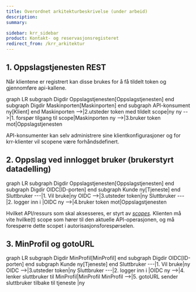 ```yaml
---
title: Overordnet arkitekturbeskrivelse (under arbeid)
description:
summary:

sidebar: krr_sidebar
product: Kontakt- og reservasjonsregisteret
redirect_from: /krr_arkitektur
---
```


## 1. Oppslagstjenesten REST

Når klientene er registrert kan disse brukes for å få tildelt token og gjennomføre api-kallene.

<div class="mermaid">
graph LR
  subgraph Digdir
    Oppslagstjenesten[Oppslagstjenesten]
  end
  subgraph Digdir
    Maskinporten[Maskinporten]
  end
  subgraph API-konsument
     ny[Klient]
  end
  Maskinporten -->|2.utsteder token med tildelt scope|ny
  ny -->|1. forspør tilgang til scope|Maskinporten
  ny -->|3.bruker token mot|Oppslagstjenesten
</div>

API-konsumenter kan selv administrere sine klientkonfigurasjoner og for krr-klienter vil scopene være forhåndsdefinert. 

## 2. Oppslag ved innlogget bruker (brukerstyrt datadelling)

 <div class="mermaid">
 graph LR
   subgraph Digdir
     Oppslagstjenesten[Oppslagstjenesten]
   end
   subgraph Digdir
     OIDC[ID-porten]
   end
   subgraph Kunde
      ny[Tjeneste]
   end
   Sluttbruker ---|1. Vil bruke|ny
   OIDC -->|3.utsteder token|ny
   Sluttbruker ---|2. logger inn i  |OIDC
   ny -->|4.bruker token mot|Oppslagstjenesten
 </div>


Hvilket API/ressurs som skal aksesseres, er styrt av [_scopes_]({{site.baseurl}}/docs/idporten/oidc/oidc_protocol_scope). Klienten må vite hvilke(t) scope som hører til den aktuelle API-operasjonen, og må forespørre dette scopet i autorisasjonsforespørselen.


## 3. MinProfil og gotoURL

 <div class="mermaid">
 graph LR
   subgraph Digdir
     MinProfil[MinProfil]
   end
   subgraph Digdir
     OIDC[ID-porten]
   end
   subgraph Kunde
      ny[Tjeneste]
   end
   Sluttbruker ---|1. Vil bruke|ny
   OIDC -->|3.utsteder token|ny
   Sluttbruker ---|2. logger inn i  |OIDC
   ny -->|4. lenker sluttbruker til MinProfil|MinProfil
   MinProfil -->|5. gotoURL sender sluttbruker tilbake til tjeneste |ny
 </div>


